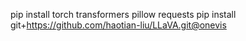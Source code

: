 pip install torch transformers pillow requests
pip install git+https://github.com/haotian-liu/LLaVA.git@onevis